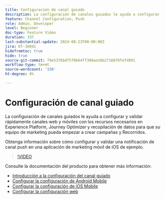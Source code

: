 ```yaml
---
title: Configuración de canal guiado
description: La configuración de canales guiados le ayuda a configurar y validar rápidamente canales web y móviles con los recursos necesarios en Experience Platform, Journey Optimizer y recopilación de datos para que su equipo de marketing pueda empezar a crear campañas y Recorridos. Obtenga información sobre cómo configurar y validar una notificación de canal push en una aplicación de marketing móvil de iOS de ejemplo.
feature: Channel Configuration, Push
role: Admin, Developer
level: Beginner
doc-type: Feature Video
duration: 337
last-substantial-update: 2024-08-23T00:00:00Z
jira: KT-16041
hidefromtoc: true
hide: true
source-git-commit: 79e5376bdf570664ff308ae18b27168f8fefd891
workflow-type: tm+mt
source-wordcount: '150'
ht-degree: 0%

---
```



# Configuración de canal guiado

La configuración de canales guiados le ayuda a configurar y validar rápidamente canales web y móviles con los recursos necesarios en Experience Platform, Journey Optimizer y recopilación de datos para que su equipo de marketing pueda empezar a crear campañas y Recorridos.

Obtenga información sobre cómo configurar y validar una notificación de canal push en una aplicación de marketing móvil de iOS de ejemplo.

>[!VIDEO](https://video.tv.adobe.com/v/3433053/?learn=on)

Consulte la documentación del producto para obtener más información:

* [Introducción a la configuración del canal guiado](https://experienceleague.adobe.com/en/docs/journey-optimizer/using/configuration/guided-setup/set-mobile-config)
* [Configurar la configuración de Android Mobile](https://experienceleague.adobe.com/en/docs/journey-optimizer/using/configuration/guided-setup/set-mobile-android)
* [Configurar la configuración de iOS Mobile](https://experienceleague.adobe.com/en/docs/journey-optimizer/using/configuration/guided-setup/set-mobile-ios)
* [Configurar la configuración web](https://experienceleague.adobe.com/en/docs/journey-optimizer/using/configuration/guided-setup/set-mobile-web)
